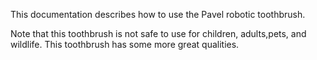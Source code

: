This documentation describes how to use the Pavel robotic 
toothbrush.

Note that this toothbrush is not safe to use for children, 
adults,pets, and wildlife.
This toothbrush has some more great qualities.
